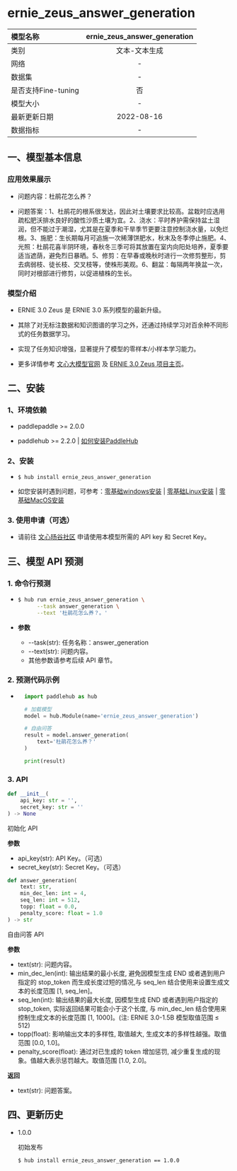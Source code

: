# ernie_zeus_answer_generation

|模型名称|ernie_zeus_answer_generation|
| :--- | :---: |
|类别|文本-文本生成|
|网络|-|
|数据集|-|
|是否支持Fine-tuning|否|
|模型大小|-|
|最新更新日期|2022-08-16|
|数据指标|-|

## 一、模型基本信息
### 应用效果展示
* 问题内容：杜鹃花怎么养？

* 问题答案：1、杜鹃花的根系很发达，因此对土壤要求比较高。盆栽时应选用疏松肥沃排水良好的酸性沙质土壤为宜。2、浇水：平时养护需保持盆土湿润，但不能过于潮湿，尤其是在夏季和干旱季节更要注意控制浇水量，以免烂根。3、施肥：生长期每月可追施一次稀薄饼肥水，秋末及冬季停止施肥。4、光照：杜鹃花喜半阴环境，春秋冬三季可将其放置在室内向阳处培养，夏季要适当遮荫，避免烈日暴晒。5、修剪：在早春或晚秋时进行一次修剪整形，剪去病弱枝、徒长枝、交叉枝等，使株形美观。6、翻盆：每隔两年换盆一次，同时对根部进行修剪，以促进植株的生长。

### 模型介绍
* ERNIE 3.0 Zeus 是 ERNIE 3.0 系列模型的最新升级。

* 其除了对无标注数据和知识图谱的学习之外，还通过持续学习对百余种不同形式的任务数据学习。

* 实现了任务知识增强，显著提升了模型的零样本/小样本学习能力。

* 更多详情参考 [文心大模型官网](https://wenxin.baidu.com/wenxin) 及 [ERNIE 3.0 Zeus 项目主页](https://wenxin.baidu.com/wenxin/modelbasedetail/ernie3_zeus)。

## 二、安装
### 1、环境依赖
* paddlepaddle >= 2.0.0

* paddlehub >= 2.2.0    | [如何安装PaddleHub](../../../../docs/docs_ch/get_start/installation.rst)

### 2、安装
  - ```shell
    $ hub install ernie_zeus_answer_generation
    ```

* 如您安装时遇到问题，可参考：[零基础windows安装](../../../../docs/docs_ch/get_start/windows_quickstart.md)
 | [零基础Linux安装](../../../../docs/docs_ch/get_start/linux_quickstart.md) | [零基础MacOS安装](../../../../docs/docs_ch/get_start/mac_quickstart.md)

### 3. 使用申请（可选）
* 请前往 [文心旸谷社区](https://wenxin.baidu.com/moduleApi/key) 申请使用本模型所需的 API key 和 Secret Key。


## 三、模型 API 预测
### 1. 命令行预测

- ```bash
  $ hub run ernie_zeus_answer_generation \
        --task answer_generation \
        --text '杜鹃花怎么养？。' 
    ```

- **参数**
    * --task(str): 任务名称：answer_generation
    * --text(str): 问题内容。
    * 其他参数请参考后续 API 章节。

### 2. 预测代码示例
- ```python
    import paddlehub as hub

    # 加载模型
    model = hub.Module(name='ernie_zeus_answer_generation')

    # 自由问答
    result = model.answer_generation(
        text='杜鹃花怎么养？' 
    )

    print(result)
    ```

### 3. API
```python
def __init__(
    api_key: str = '', 
    secret_key: str = ''
) -> None
```
初始化 API 

**参数**
* api_key(str): API Key。（可选）
* secret_key(str): Secret Key。（可选）

```python
def answer_generation(
    text: str,
    min_dec_len: int = 4,
    seq_len: int = 512,
    topp: float = 0.0,
    penalty_score: float = 1.0
) -> str
```
自由问答 API

**参数**
* text(str): 问题内容。
* min_dec_len(int): 输出结果的最小长度, 避免因模型生成 END 或者遇到用户指定的 stop_token 而生成长度过短的情况,与 seq_len 结合使用来设置生成文本的长度范围 [1, seq_len]。
* seq_len(int): 输出结果的最大长度, 因模型生成 END 或者遇到用户指定的 stop_token, 实际返回结果可能会小于这个长度, 与 min_dec_len 结合使用来控制生成文本的长度范围 [1, 1000]。(注: ERNIE 3.0-1.5B 模型取值范围 ≤ 512)
* topp(float): 影响输出文本的多样性, 取值越大, 生成文本的多样性越强。取值范围 [0.0, 1.0]。
* penalty_score(float): 通过对已生成的 token 增加惩罚, 减少重复生成的现象。值越大表示惩罚越大。取值范围 [1.0, 2.0]。

**返回**
* text(str): 问题答案。

## 四、更新历史
* 1.0.0 

  初始发布

  ```shell
  $ hub install ernie_zeus_answer_generation == 1.0.0
  ```